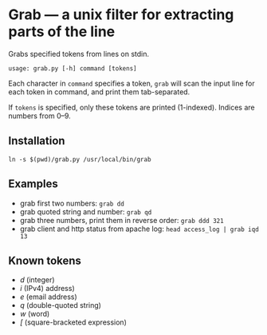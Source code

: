 # Grab — a unix filter for extracting parts of the line

Grabs specified tokens from lines on stdin.

`usage: grab.py [-h] command [tokens]`

Each character in `command` specifies a token, `grab` will scan the input line for each token in command, and print them tab-separated.

If `tokens` is specified, only these tokens are printed (1-indexed). Indices are numbers from 0–9.

## Installation

`ln -s $(pwd)/grab.py /usr/local/bin/grab`

## Examples

- grab first two numbers: `grab dd`
- grab quoted string and number: `grab qd`
- grab three numbers, print them in reverse order: `grab ddd 321`
- grab client and http status from apache log: `head access_log | grab iqd 13`

## Known tokens

- *d* (integer)
- *i* (IPv4) address)
- *e* (email address)
- *q* (double-quoted string)
- *w* (word)
- *[* (square-bracketed expression)
